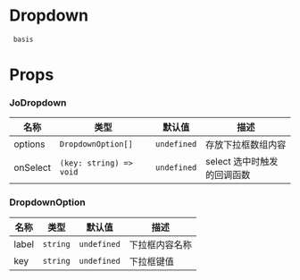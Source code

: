 # Dropdown

```demo
 basis
```

# Props

### JoDropdown

| 名称     | 类型                    | 默认值      | 描述                        |
| -------- | ----------------------- | ----------- | --------------------------- |
| options  | `DropdownOption[]`      | `undefined` | 存放下拉框数组内容          |
| onSelect | `(key: string) => void` | `undefined` | select 选中时触发的回调函数 |

### DropdownOption

| 名称  | 类型     | 默认值      | 描述           |
| ----- | -------- | ----------- | -------------- |
| label | `string` | `undefined` | 下拉框内容名称 |
| key   | `string` | `undefined` | 下拉框键值     |

